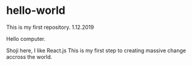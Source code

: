 # hello-world
This is my first repository. 1.12.2019

Hello computer.

Shoji here, I like React.js
This is my first step to creating massive change accross the world.
